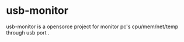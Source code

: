 # usb-monitor
usb-monitor is a opensorce project for monitor pc's cpu/mem/net/temp through usb port . 

